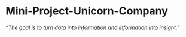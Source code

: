 # Mini-Project-Unicorn-Company
*“The goal is to turn data into information and information into insight.”*
